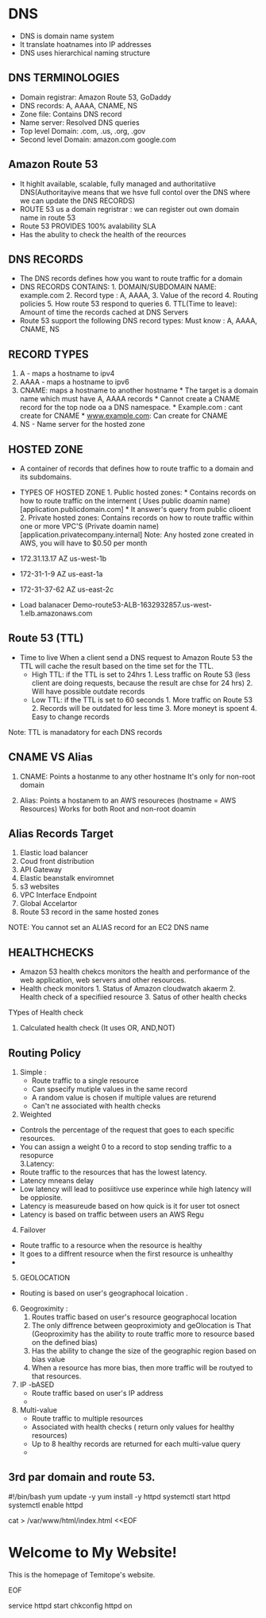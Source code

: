 # DNS 
* DNS is domain name system
* It translate hoatnames into IP addresses
* DNS uses hierarchical naming structure 

## DNS TERMINOLOGIES 
* Domain registrar: Amazon Route 53, GoDaddy 
* DNS records: A, AAAA, CNAME, NS
* Zone file: Contains DNS record 
* Name server: Resolved DNS queries 
* Top level Domain: .com, .us, .org, .gov 
* Second level Domain: amazon.com google.com
 
 ## Amazon Route 53 
 * It highlt available, scalable, fully managed and authoritatiive DNS(Authoritayive means that we hsve full contol over the DNS where we can update the DNS RECORDS) 
 * ROUTE 53 us a domain regristrar : we can register out own domain name in route 53  
 * Route 53 PROVIDES 100% avalability SLA 
 * Has the abulity to check the health of the reources 

## DNS RECORDS
* The DNS records defines how you want to route traffic for a domain 
* DNS RECORDS CONTAINS: 
        1. DOMAIN/SUBDOMAIN NAME: example.com 
        2. Record type : A, AAAA, 
        3. Value of the record 
        4. Routing policies
        5. How route 53 respond to queries
        6. TTL(Time to leave): Amount of time the records cached at DNS Servers 
* Route 53 support the following DNS record types:
   Must know : A, AAAA, CNAME, NS 

## RECORD TYPES
1. A - maps a hostname to ipv4 
2. AAAA - maps a hostname to ipv6
3. CNAME:   maps a hostname to another hostname
        * The target is a domain name which must have A, AAAA records 
        * Cannot create a CNAME record  for the top node oa a DNS namespace. 
        * Example.com : cant create for CNAME 
        * www.example.com: Can create for CNAME
4. NS - Name server for the hosted zone

## HOSTED ZONE 
* A container of records that defines how to route traffic to a domain and its subdomains.
* TYPES OF HOSTED ZONE
        1. Public hosted zones: 
                * Contains records on how to route traffic on the internent ( Uses public doamin name)[application.publicdomain.com]
                * It answer's query from public clioent 
        2. Private hosted zones: Contains records on how to route traffic within one or more VPC'S (Private doamin name)[application.privatecompany.internal]
Note: Any hosted zone created in AWS, you will have to $0.50 per month 

* 172.31.13.17  AZ us-west-1b

* 172-31-1-9  AZ us-east-1a
  
* 172-31-37-62 AZ us-east-2c

* Load balanacer 
Demo-route53-ALB-1632932857.us-west-1.elb.amazonaws.com

## Route 53 (TTL)
* Time to live 
  When a client send a DNS request to Amazon Route 53 the TTL will cache the result based on the time set for the TTL. 
    * High TTL: if the TTL is set to 24hrs 
            1. Less traffic on Route 53 (less client are doing requests, because the result are chse for 24 hrs)
            2. Will have possible outdate records 
    * Low TTL: if the TTL is set to 60 seconds
            1. More traffic on Route 53 
            2. Records will be outdated for less time 
            3. More moneyt is spoent 
            4. Easy to change records 

Note: TTL is manadatory for each DNS records 

## CNAME VS Alias 
1. CNAME: Points a hostanme to any other hostname 
          It's only for non-root domain 

2. Alias: 
   Points a hostanem to an AWS resoureces (hostname =  AWS Resources)
   Works for both Root and non-root doamin 

## Alias Records Target 
1. Elastic load balancer 
2. Coud front distribution 
3. API Gateway 
4. Elastic beanstalk enviromnet 
5. s3 websites 
6. VPC Interface Endpoint 
7. Global Accelartor 
8. Route 53 record in the same hosted zones 

NOTE: You cannot set an ALIAS record for an EC2 DNS name  

## HEALTHCHECKS 
* Amazon 53 health chekcs monitors the health and performance of the web application, web servers and other resources. 
* Health check monitors 
        1. Status of Amazon cloudwatch akaerm 
        2. Health check of a specifiied resource 
        3. Satus of other health checks 

TYpes of Health check 
1. Calculated health check (It uses OR, AND,NOT)

## Routing Policy 
1. Simple :
   * Route traffic to a single resource 
   * Can spsecify mutiple values in the same record 
   * A random value is chosen if multiple values are returend 
   * Can't ne associated with health checks 
 2. Weighted 
   * Controls the percentage of the request that goes to each specific resources. 
   * You can assign a weight 0 to a record to stop sending traffic to a resopurce  
 3.Latency:
  * Route traffic to the resources that has the lowest latency. 
  * Latency mneans delay 
  * Low latency will lead to posiitivce use experince while high latency will be oppiosite.  
  * Latency is measureude based on how quick is it for user tot osnect 
  * Latency is based on traffic between users an AWS Regu
4. Failover 
  * Route traffic to a resource when the resource is healthy 
  * It goes to a diffrent resource when the first resource is unhealthy 
  * 
5. GEOLOCATION 
* Routing is based on user's geographocal loication .

6. Geogroximity : 
   1. Routes traffic based on user's resource geographocal location 
   2. The only diffrence between geoproximioty and geOlocation is That (Geoproximity has the ability to route traffic more to resource based on the defined bias)
   3. Has the ability to change the size of the geographic region based on bias value 
   4. When a resource has more bias, then more traffic will be routyed to that resources. 
7. IP -bASED 
   * Route traffic based on user's IP address
   * 
8. Multi-value 
   * Route traffic to multiple resources 
   * Associated with health checks ( return only values for healthy resources)
   * Up to 8 healthy records are returned for each multi-value query 
   * 


## 3rd par domain and route 53. 
 

 #!/bin/bash
yum update -y
yum install -y httpd
systemctl start httpd
systemctl enable httpd

cat > /var/www/html/index.html <<EOF
<!DOCTYPE html>
<html>
<head>
  <title>Welcome to Temitope's Website</title>
</head>
<body>
  <h1>Welcome to My Website!</h1>
  <p>This is the homepage of Temitope's website.</p>
</body>
</html>
EOF

service httpd start
chkconfig httpd on
